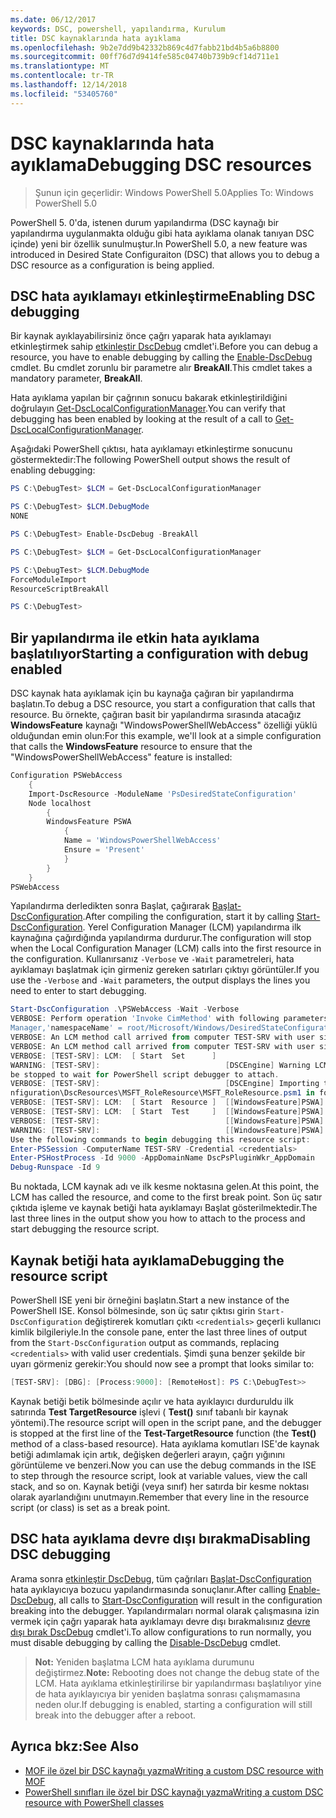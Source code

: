 ```yaml
---
ms.date: 06/12/2017
keywords: DSC, powershell, yapılandırma, Kurulum
title: DSC kaynaklarında hata ayıklama
ms.openlocfilehash: 9b2e7dd9b42332b869c4d7fabb21bd4b5a6b8800
ms.sourcegitcommit: 00ff76d7d9414fe585c04740b739b9cf14d711e1
ms.translationtype: MT
ms.contentlocale: tr-TR
ms.lasthandoff: 12/14/2018
ms.locfileid: "53405760"
---
```

# <a name="debugging-dsc-resources"></a><span data-ttu-id="52a7a-103">DSC kaynaklarında hata ayıklama</span><span class="sxs-lookup"><span data-stu-id="52a7a-103">Debugging DSC resources</span></span>

> <span data-ttu-id="52a7a-104">Şunun için geçerlidir: Windows PowerShell 5.0</span><span class="sxs-lookup"><span data-stu-id="52a7a-104">Applies To: Windows PowerShell 5.0</span></span>

<span data-ttu-id="52a7a-105">PowerShell 5. 0'da, istenen durum yapılandırma (DSC kaynağı bir yapılandırma uygulanmakta olduğu gibi hata ayıklama olanak tanıyan DSC içinde) yeni bir özellik sunulmuştur.</span><span class="sxs-lookup"><span data-stu-id="52a7a-105">In PowerShell 5.0, a new feature was introduced in Desired State Configuraiton (DSC) that allows you to debug a DSC resource as a configuration is being applied.</span></span>

## <a name="enabling-dsc-debugging"></a><span data-ttu-id="52a7a-106">DSC hata ayıklamayı etkinleştirme</span><span class="sxs-lookup"><span data-stu-id="52a7a-106">Enabling DSC debugging</span></span>
<span data-ttu-id="52a7a-107">Bir kaynak ayıklayabilirsiniz önce çağrı yaparak hata ayıklamayı etkinleştirmek sahip [etkinleştir DscDebug](/powershell/module/PSDesiredStateConfiguration/Enable-DscDebug) cmdlet'i.</span><span class="sxs-lookup"><span data-stu-id="52a7a-107">Before you can debug a resource, you have to enable debugging by calling the [Enable-DscDebug](/powershell/module/PSDesiredStateConfiguration/Enable-DscDebug) cmdlet.</span></span>
<span data-ttu-id="52a7a-108">Bu cmdlet zorunlu bir parametre alır **BreakAll**.</span><span class="sxs-lookup"><span data-stu-id="52a7a-108">This cmdlet takes a mandatory parameter, **BreakAll**.</span></span>

<span data-ttu-id="52a7a-109">Hata ayıklama yapılan bir çağrının sonucu bakarak etkinleştirildiğini doğrulayın [Get-DscLocalConfigurationManager](/powershell/module/PSDesiredStateConfiguration/Get-DscLocalConfigurationManager).</span><span class="sxs-lookup"><span data-stu-id="52a7a-109">You can verify that debugging has been enabled by looking at the result of a call to [Get-DscLocalConfigurationManager](/powershell/module/PSDesiredStateConfiguration/Get-DscLocalConfigurationManager).</span></span>

<span data-ttu-id="52a7a-110">Aşağıdaki PowerShell çıktısı, hata ayıklamayı etkinleştirme sonucunu göstermektedir:</span><span class="sxs-lookup"><span data-stu-id="52a7a-110">The following PowerShell output shows the result of enabling debugging:</span></span>


```powershell
PS C:\DebugTest> $LCM = Get-DscLocalConfigurationManager

PS C:\DebugTest> $LCM.DebugMode
NONE

PS C:\DebugTest> Enable-DscDebug -BreakAll

PS C:\DebugTest> $LCM = Get-DscLocalConfigurationManager

PS C:\DebugTest> $LCM.DebugMode
ForceModuleImport
ResourceScriptBreakAll

PS C:\DebugTest>
```


## <a name="starting-a-configuration-with-debug-enabled"></a><span data-ttu-id="52a7a-111">Bir yapılandırma ile etkin hata ayıklama başlatılıyor</span><span class="sxs-lookup"><span data-stu-id="52a7a-111">Starting a configuration with debug enabled</span></span>
<span data-ttu-id="52a7a-112">DSC kaynak hata ayıklamak için bu kaynağa çağıran bir yapılandırma başlatın.</span><span class="sxs-lookup"><span data-stu-id="52a7a-112">To debug a DSC resource, you start a configuration that calls that resource.</span></span>
<span data-ttu-id="52a7a-113">Bu örnekte, çağıran basit bir yapılandırma sırasında atacağız **WindowsFeature** kaynağı "WindowsPowerShellWebAccess" özelliği yüklü olduğundan emin olun:</span><span class="sxs-lookup"><span data-stu-id="52a7a-113">For this example, we'll look at a simple configuration that calls the **WindowsFeature** resource to ensure that the "WindowsPowerShellWebAccess" feature is installed:</span></span>

```powershell
Configuration PSWebAccess
    {
    Import-DscResource -ModuleName 'PsDesiredStateConfiguration'
    Node localhost
        {
        WindowsFeature PSWA
            {
            Name = 'WindowsPowerShellWebAccess'
            Ensure = 'Present'
            }
        }
    }
PSWebAccess
```
<span data-ttu-id="52a7a-114">Yapılandırma derledikten sonra Başlat, çağırarak [Başlat-DscConfiguration](/powershell/module/psdesiredstateconfiguration/start-dscconfiguration).</span><span class="sxs-lookup"><span data-stu-id="52a7a-114">After compiling the configuration, start it by calling [Start-DscConfiguration](/powershell/module/psdesiredstateconfiguration/start-dscconfiguration).</span></span>
<span data-ttu-id="52a7a-115">Yerel Configuration Manager (LCM) yapılandırma ilk kaynağına çağırdığında yapılandırma durdurur.</span><span class="sxs-lookup"><span data-stu-id="52a7a-115">The configuration will stop when the Local Configuration Manager (LCM) calls into the first resource in the configuration.</span></span>
<span data-ttu-id="52a7a-116">Kullanırsanız `-Verbose` ve `-Wait` parametreleri, hata ayıklamayı başlatmak için girmeniz gereken satırları çıktıyı görüntüler.</span><span class="sxs-lookup"><span data-stu-id="52a7a-116">If you use the `-Verbose` and `-Wait` parameters, the output displays the lines you need to enter to start debugging.</span></span>

```powershell
Start-DscConfiguration .\PSWebAccess -Wait -Verbose
VERBOSE: Perform operation 'Invoke CimMethod' with following parameters, ''methodName' = SendConfigurationApply,'className' = MSFT_DSCLocalConfiguration
Manager,'namespaceName' = root/Microsoft/Windows/DesiredStateConfiguration'.
VERBOSE: An LCM method call arrived from computer TEST-SRV with user sid S-1-5-21-2127521184-1604012920-1887927527-108583.
VERBOSE: An LCM method call arrived from computer TEST-SRV with user sid S-1-5-21-2127521184-1604012920-1887927527-108583.
VERBOSE: [TEST-SRV]: LCM:  [ Start  Set      ]
WARNING: [TEST-SRV]:                            [DSCEngine] Warning LCM is in Debug 'ResourceScriptBreakAll' mode.  Resource script processing will
be stopped to wait for PowerShell script debugger to attach.
VERBOSE: [TEST-SRV]:                            [DSCEngine] Importing the module C:\WINDOWS\system32\WindowsPowerShell\v1.0\Modules\PSDesiredStateCo
nfiguration\DscResources\MSFT_RoleResource\MSFT_RoleResource.psm1 in force mode.
VERBOSE: [TEST-SRV]: LCM:  [ Start  Resource ]  [[WindowsFeature]PSWA]
VERBOSE: [TEST-SRV]: LCM:  [ Start  Test     ]  [[WindowsFeature]PSWA]
VERBOSE: [TEST-SRV]:                            [[WindowsFeature]PSWA] Importing the module MSFT_RoleResource in force mode.
WARNING: [TEST-SRV]:                            [[WindowsFeature]PSWA] Resource is waiting for PowerShell script debugger to attach.
Use the following commands to begin debugging this resource script:
Enter-PSSession -ComputerName TEST-SRV -Credential <credentials>
Enter-PSHostProcess -Id 9000 -AppDomainName DscPsPluginWkr_AppDomain
Debug-Runspace -Id 9
```
<span data-ttu-id="52a7a-117">Bu noktada, LCM kaynak adı ve ilk kesme noktasına gelen.</span><span class="sxs-lookup"><span data-stu-id="52a7a-117">At this point, the LCM has called the resource, and come to the first break point.</span></span>
<span data-ttu-id="52a7a-118">Son üç satır çıktıda işleme ve kaynak betiği hata ayıklamayı Başlat gösterilmektedir.</span><span class="sxs-lookup"><span data-stu-id="52a7a-118">The last three lines in the output show you how to attach to the process and start debugging the resource script.</span></span>

## <a name="debugging-the-resource-script"></a><span data-ttu-id="52a7a-119">Kaynak betiği hata ayıklama</span><span class="sxs-lookup"><span data-stu-id="52a7a-119">Debugging the resource script</span></span>

<span data-ttu-id="52a7a-120">PowerShell ISE yeni bir örneğini başlatın.</span><span class="sxs-lookup"><span data-stu-id="52a7a-120">Start a new instance of the PowerShell ISE.</span></span>
<span data-ttu-id="52a7a-121">Konsol bölmesinde, son üç satır çıktısı girin `Start-DscConfiguration` değiştirerek komutları çıktı `<credentials>` geçerli kullanıcı kimlik bilgileriyle.</span><span class="sxs-lookup"><span data-stu-id="52a7a-121">In the console pane, enter the last three lines of output from the `Start-DscConfiguration` output as commands, replacing `<credentials>` with valid user credentials.</span></span>
<span data-ttu-id="52a7a-122">Şimdi şuna benzer şekilde bir uyarı görmeniz gerekir:</span><span class="sxs-lookup"><span data-stu-id="52a7a-122">You should now see a prompt that looks similar to:</span></span>

```powershell
[TEST-SRV]: [DBG]: [Process:9000]: [RemoteHost]: PS C:\DebugTest>>
```

<span data-ttu-id="52a7a-123">Kaynak betiği betik bölmesinde açılır ve hata ayıklayıcı durduruldu ilk satırında **Test TargetResource** işlevi ( **Test()** sınıf tabanlı bir kaynak yöntemi).</span><span class="sxs-lookup"><span data-stu-id="52a7a-123">The resource script will open in the script pane, and the debugger is stopped at the first line of the **Test-TargetResource** function (the **Test()** method of a class-based resource).</span></span>
<span data-ttu-id="52a7a-124">Hata ayıklama komutları ISE'de kaynak betiği adımlamak için artık, değişken değerleri arayın, çağrı yığınını görüntüleme ve benzeri.</span><span class="sxs-lookup"><span data-stu-id="52a7a-124">Now you can use the debug commands in the ISE to step through the resource script, look at variable values, view the call stack, and so on.</span></span> <span data-ttu-id="52a7a-125">Kaynak betiği (veya sınıf) her satırda bir kesme noktası olarak ayarlandığını unutmayın.</span><span class="sxs-lookup"><span data-stu-id="52a7a-125">Remember that every line in the resource script (or class) is set as a break point.</span></span>

## <a name="disabling-dsc-debugging"></a><span data-ttu-id="52a7a-126">DSC hata ayıklama devre dışı bırakma</span><span class="sxs-lookup"><span data-stu-id="52a7a-126">Disabling DSC debugging</span></span>

<span data-ttu-id="52a7a-127">Arama sonra [etkinleştir DscDebug](/powershell/module/PSDesiredStateConfiguration/Enable-DscDebug), tüm çağrıları [Başlat-DscConfiguration](/powershell/module/psdesiredstateconfiguration/start-dscconfiguration) hata ayıklayıcıya bozucu yapılandırmasında sonuçlanır.</span><span class="sxs-lookup"><span data-stu-id="52a7a-127">After calling [Enable-DscDebug](/powershell/module/PSDesiredStateConfiguration/Enable-DscDebug), all calls to [Start-DscConfiguration](/powershell/module/psdesiredstateconfiguration/start-dscconfiguration) will result in the configuration breaking into the debugger.</span></span> <span data-ttu-id="52a7a-128">Yapılandırmaları normal olarak çalışmasına izin vermek için çağrı yaparak hata ayıklamayı devre dışı bırakmalısınız [devre dışı bırak DscDebug](/powershell/module/PSDesiredStateConfiguration/Disable-DscDebug) cmdlet'i.</span><span class="sxs-lookup"><span data-stu-id="52a7a-128">To allow configurations to run normally, you must disable debugging by calling the [Disable-DscDebug](/powershell/module/PSDesiredStateConfiguration/Disable-DscDebug) cmdlet.</span></span>

><span data-ttu-id="52a7a-129">**Not:** Yeniden başlatma LCM hata ayıklama durumunu değiştirmez.</span><span class="sxs-lookup"><span data-stu-id="52a7a-129">**Note:** Rebooting does not change the debug state of the LCM.</span></span> <span data-ttu-id="52a7a-130">Hata ayıklama etkinleştirilirse bir yapılandırması başlatılıyor yine de hata ayıklayıcıya bir yeniden başlatma sonrası çalışmamasına neden olur.</span><span class="sxs-lookup"><span data-stu-id="52a7a-130">If debugging is enabled, starting a configuration will still break into the debugger after a reboot.</span></span>

## <a name="see-also"></a><span data-ttu-id="52a7a-131">Ayrıca bkz:</span><span class="sxs-lookup"><span data-stu-id="52a7a-131">See Also</span></span>

- [<span data-ttu-id="52a7a-132">MOF ile özel bir DSC kaynağı yazma</span><span class="sxs-lookup"><span data-stu-id="52a7a-132">Writing a custom DSC resource with MOF</span></span>](../resources/authoringResourceMOF.md)
- [<span data-ttu-id="52a7a-133">PowerShell sınıfları ile özel bir DSC kaynağı yazma</span><span class="sxs-lookup"><span data-stu-id="52a7a-133">Writing a custom DSC resource with PowerShell classes</span></span>](../resources/authoringResourceClass.md)

